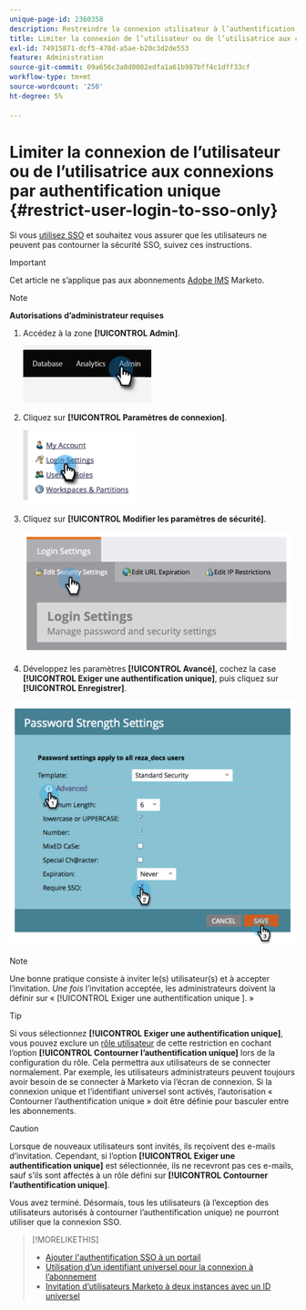 ```yaml
---
unique-page-id: 2360358
description: Restreindre la connexion utilisateur à l’authentification unique uniquement - Documents Marketo - Documentation du produit
title: Limiter la connexion de l’utilisateur ou de l’utilisatrice aux connexions par authentification unique
exl-id: 74915871-dcf5-478d-a5ae-b20c3d2de553
feature: Administration
source-git-commit: 09a656c3a0d0002edfa1a61b987bff4c1dff33cf
workflow-type: tm+mt
source-wordcount: '250'
ht-degree: 5%

---
```


# Limiter la connexion de l’utilisateur ou de l’utilisatrice aux connexions par authentification unique {#restrict-user-login-to-sso-only}

Si vous [utilisez SSO](/help/marketo/product-docs/administration/additional-integrations/add-single-sign-on-to-a-portal.md) et souhaitez vous assurer que les utilisateurs ne peuvent pas contourner la sécurité SSO, suivez ces instructions.

>[!IMPORTANT]
>
>Cet article ne s’applique pas aux abonnements [Adobe IMS](/help/marketo/product-docs/administration/marketo-with-adobe-identity/adobe-identity-management-overview.md) Marketo.

>[!NOTE]
>
>**Autorisations d’administrateur requises**

1. Accédez à la zone **[!UICONTROL Admin]**.

   ![](assets/restrict-user-login-to-sso-only-1.png)

1. Cliquez sur **[!UICONTROL Paramètres de connexion]**.

   ![](assets/restrict-user-login-to-sso-only-2.png)

1. Cliquez sur **[!UICONTROL Modifier les paramètres de sécurité]**.

   ![](assets/restrict-user-login-to-sso-only-3.png)

1. Développez les paramètres **[!UICONTROL Avancé]**, cochez la case **[!UICONTROL Exiger une authentification unique]**, puis cliquez sur **[!UICONTROL Enregistrer]**.

![](assets/restrict-user-login-to-sso-only-4.png)

>[!NOTE]
>
>Une bonne pratique consiste à inviter le(s) utilisateur(s) et à accepter l’invitation. _Une fois_ l’invitation acceptée, les administrateurs doivent la définir sur « [!UICONTROL  Exiger une authentification unique ]. »

>[!TIP]
>
>Si vous sélectionnez **[!UICONTROL Exiger une authentification unique]**, vous pouvez exclure un [rôle utilisateur](/help/marketo/product-docs/administration/users-and-roles/create-delete-edit-and-change-a-user-role.md) de cette restriction en cochant l’option **[!UICONTROL Contourner l’authentification unique]** lors de la configuration du rôle. Cela permettra aux utilisateurs de se connecter normalement. Par exemple, les utilisateurs administrateurs peuvent toujours avoir besoin de se connecter à Marketo via l’écran de connexion. Si la connexion unique et l’identifiant universel sont activés, l’autorisation « Contourner l’authentification unique » doit être définie pour basculer entre les abonnements.

>[!CAUTION]
>
>Lorsque de nouveaux utilisateurs sont invités, ils reçoivent des e-mails d’invitation. Cependant, si l’option **[!UICONTROL Exiger une authentification unique]** est sélectionnée, ils ne recevront pas ces e-mails, sauf s’ils sont affectés à un rôle défini sur **[!UICONTROL Contourner l’authentification unique]**.

Vous avez terminé. Désormais, tous les utilisateurs (à l’exception des utilisateurs autorisés à contourner l’authentification unique) ne pourront utiliser que la connexion SSO.

>[!MORELIKETHIS]
>
>* [Ajouter l&#39;authentification SSO à un portail](/help/marketo/product-docs/administration/additional-integrations/add-single-sign-on-to-a-portal.md)
>* [Utilisation d’un identifiant universel pour la connexion à l’abonnement](/help/marketo/product-docs/administration/settings/using-a-universal-id-for-subscription-login.md)
>* [Invitation d’utilisateurs Marketo à deux instances avec un ID universel](https://nation.marketo.com/t5/Knowledgebase/Inviting-Marketo-Users-to-Two-Instances-with-Universal-ID-UID/ta-p/251122)
